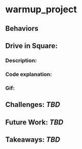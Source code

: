 # warmup_project

## **Behaviors**
## Drive in Square:
### Description:
### Code explanation:
### Gif: 

## **Challenges:** *TBD*
## **Future Work:** *TBD*
## **Takeaways:** *TBD*


